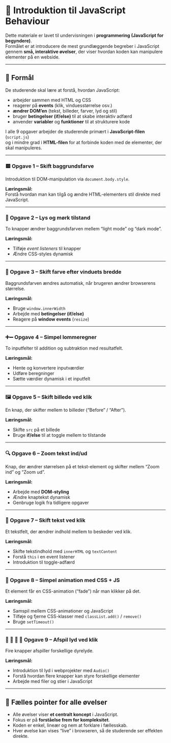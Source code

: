 # 🧠 Introduktion til JavaScript Behaviour
Dette materiale er lavet til undervisningen i **programmering (JavaScript for begyndere)**.  
Formålet er at introducere de mest grundlæggende begreber i JavaScript gennem **små, interaktive øvelser**, der viser hvordan koden kan manipulere elementer på en webside.

---

## 🎯 Formål
De studerende skal lære at forstå, hvordan JavaScript:
- arbejder sammen med HTML og CSS  
- reagerer på **events** (klik, vinduesstørrelse osv.)  
- **ændrer DOM’en** (tekst, billeder, farver, lyd og stil)  
- bruger **betingelser (if/else)** til at skabe interaktiv adfærd  
- anvender **variabler** og **funktioner** til at strukturere kode  

I alle 9 opgaver arbejder de studerende primært i **JavaScript-filen** (`script.js`)  
og i mindre grad i **HTML-filen** for at forbinde koden med de elementer, der skal manipuleres.

---


### 🟨 Opgave 1 – Skift baggrundsfarve
Introduktion til DOM-manipulation via `document.body.style`.

**Læringsmål:**  
Forstå hvordan man kan tilgå og ændre HTML-elementers stil direkte med JavaScript.

---

### 🌙 Opgave 2 – Lys og mørk tilstand
To knapper ændrer baggrundsfarven mellem “light mode” og “dark mode”.

**Læringsmål:**  
- Tilføje *event listeners* til knapper  
- Ændre CSS-styles dynamisk  

---

### 🌈 Opgave 3 – Skift farve efter vinduets bredde
Baggrundsfarven ændres automatisk, når brugeren ændrer browserens størrelse.

**Læringsmål:**  
- Bruge `window.innerWidth`  
- Arbejde med **betingelser (if/else)**  
- Reagere på **window events** (`resize`)

---

### ➕➖ Opgave 4 – Simpel lommeregner
To inputfelter til addition og subtraktion med resultatfelt.

**Læringsmål:**  
- Hente og konvertere inputværdier  
- Udføre beregninger  
- Sætte værdier dynamisk i et inputfelt  

---

### 🖼️ Opgave 5 – Skift billede ved klik
En knap, der skifter mellem to billeder (“Before” / “After”).

**Læringsmål:**  
- Skifte `src` på et billede  
- Bruge **if/else** til at toggle mellem to tilstande  

---

### 🔍 Opgave 6 – Zoom tekst ind/ud
Knap, der ændrer størrelsen på et tekst-element og skifter mellem “Zoom ind” og “Zoom ud”.

**Læringsmål:**  
- Arbejde med **DOM-styling**  
- Ændre knaptekst dynamisk  
- Genbruge logik fra tidligere opgaver  

---

### 💬 Opgave 7 – Skift tekst ved klik
Et tekstfelt, der ændrer indhold mellem to beskeder ved klik.

**Læringsmål:**  
- Skifte tekstindhold med `innerHTML` og `textContent`  
- Forstå `this` i en event listener  
- Introduktion til toggle-adfærd  

---

### 💫 Opgave 8 – Simpel animation med CSS + JS
Et element får en CSS-animation (“fade”) når man klikker på det.

**Læringsmål:**  
- Samspil mellem CSS-animationer og JavaScript  
- Tilføje og fjerne CSS-klasser med `classList.add()` / `remove()`  
- Bruge `setTimeout()`  

---

### 🦁 🐶 🐘 🐒 Opgave 9 – Afspil lyd ved klik
Fire knapper afspiller forskellige dyrelyde.

**Læringsmål:**  
- Introduktion til lyd i webprojekter med `Audio()`  
- Forstå hvordan flere knapper kan styre forskellige elementer  
- Arbejde med filer og stier i JavaScript  

---

## 🧩 Fælles pointer for alle øvelser
- Alle øvelser viser **et centralt koncept** i JavaScript.  
- Fokus er på **forståelse frem for kompleksitet**.  
- Koden er enkel, lineær og nem at forklare i fællesskab.  
- Hver øvelse kan vises “live” i browseren, så de studerende ser effekten direkte.